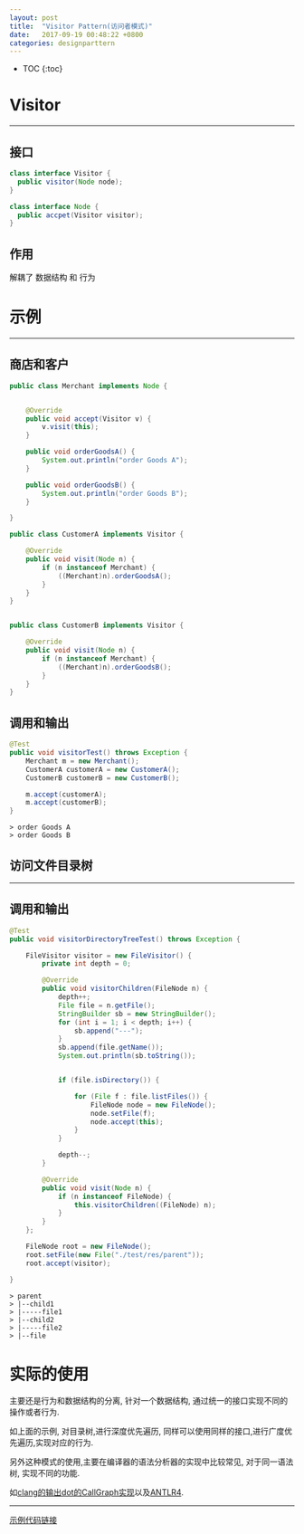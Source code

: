 ```yaml
---
layout: post
title:  "Visitor Pattern(访问者模式)"
date:   2017-09-19 00:48:22 +0800
categories: designparttern
---
```

* TOC
{:toc}

# Visitor
-------
## 接口
```java
class interface Visitor {
  public visitor(Node node);
}

class interface Node {
  public accpet(Visitor visitor);
}
```

## 作用
解耦了 数据结构 和 行为


# 示例
-------
## 商店和客户
```java
public class Merchant implements Node {


    @Override
    public void accept(Visitor v) {
        v.visit(this);
    }

    public void orderGoodsA() {
        System.out.println("order Goods A");
    }

    public void orderGoodsB() {
        System.out.println("order Goods B");
    }

}

public class CustomerA implements Visitor {

    @Override
    public void visit(Node n) {
        if (n instanceof Merchant) {
            ((Merchant)n).orderGoodsA();
        }
    }
}


public class CustomerB implements Visitor {

    @Override
    public void visit(Node n) {
        if (n instanceof Merchant) {
            ((Merchant)n).orderGoodsB();
        }
    }
}

```

## 调用和输出
```java
@Test
public void visitorTest() throws Exception {
    Merchant m = new Merchant();
    CustomerA customerA = new CustomerA();
    CustomerB customerB = new CustomerB();

    m.accept(customerA);
    m.accept(customerB);
}
```
```shell
> order Goods A
> order Goods B
```

## 访问文件目录树
-------
## 调用和输出
```java
@Test
public void visitorDirectoryTreeTest() throws Exception {

    FileVisitor visitor = new FileVisitor() {
        private int depth = 0;

        @Override
        public void visitorChildren(FileNode n) {
            depth++;
            File file = n.getFile();
            StringBuilder sb = new StringBuilder();
            for (int i = 1; i < depth; i++) {
                sb.append("---");
            }
            sb.append(file.getName());
            System.out.println(sb.toString());


            if (file.isDirectory()) {

                for (File f : file.listFiles()) {
                    FileNode node = new FileNode();
                    node.setFile(f);
                    node.accept(this);
                }
            }

            depth--;
        }

        @Override
        public void visit(Node n) {
            if (n instanceof FileNode) {
                this.visitorChildren((FileNode) n);
            }
        }
    };

    FileNode root = new FileNode();
    root.setFile(new File("./test/res/parent"));
    root.accept(visitor);

}
```

```shell
> parent
> |--child1
> |-----file1
> |--child2
> |-----file2
> |--file
```

# 实际的使用

主要还是行为和数据结构的分离, 针对一个数据结构, 通过统一的接口实现不同的操作或者行为.

如上面的示例, 对目录树,进行深度优先遍历, 同样可以使用同样的接口,进行广度优先遍历,实现对应的行为.

另外这种模式的使用,主要在编译器的语法分析器的实现中比较常见, 对于同一语法树, 实现不同的功能.

如[clang的输出dot的CallGraph实现](https://github.com/llvm-mirror/clang/blob/master/lib/Analysis/CallGraph.cpp)以及[ANTLR4](https://github.com/antlr/antlr4).

--------

[示例代码链接](https://github.com/AwayQuEM/blogSampleCode/tree/master/antlr)
